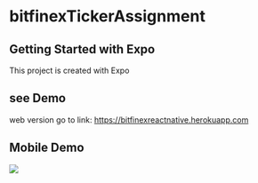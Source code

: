 # bitfinexTickerAssignment

## Getting Started with Expo

This project is created with Expo

## see Demo
web version
go to link: https://bitfinexreactnative.herokuapp.com

## Mobile Demo

<image src="https://github.com/vaibhavk2474/bitfinexTickerAssignment/blob/main_react_native/assets/appPic.png" height:100 width:200>




